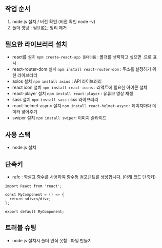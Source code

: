 #

## 작업 순서
1. node.js 설치 / 버전 확인 (버전 확인 node -v)
2. 폴더 셋팅 : 필요없는 팡리 제거 

## 필요한 라이브러리 설치

- react를 설치  `npm create-react-app 폴더이름` : 폴더를 생략하고 싶으면 .으로 표시
- react-router-dom 설치 `npm install react-router-dom` : 주소를 설정하기 위한 라이브러리
- axios 설치 `npm install axios` : API 라이브러리
- react icon 설치 `npm install react-icons` : 리액트에 필요한 아이콘 설치
- react-player 설치 `npm install react-player` : 유튜브 영상 재생
- sass 설치 `npm install sass` : css 라이브러리
- react-helmet-async 설치 `npm install react-helmet-async` : 페이지마다 데이터 넣어주기 
- swiper 설치 `npm install swiper`: 이미지 슬라이드


## 사용 스택
- node.js 설치 

## 단축키

- rafc : 화살표 함수를 사용하여 함수형 컴포넌트를 생성합니다. (아래 코드 단축키)
```
import React from 'react';

const MyComponent = () => {
  return <div></div>;
};

export default MyComponent;
```



## 트러블 슈팅
- node.js 설치시 폴더 인식 못함 :
파일 만들기 

